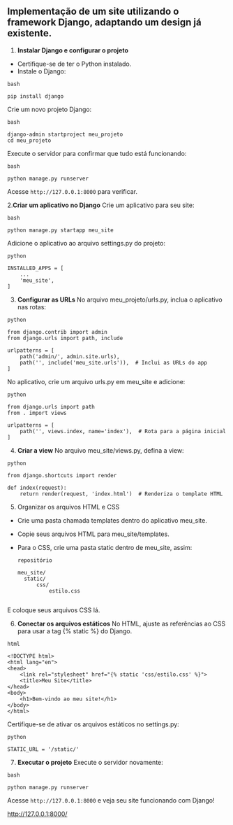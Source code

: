 
## Implementação de um site utilizando o framework Django, adaptando um design já existente.

 1. **Instalar Django e configurar o projeto**
- Certifique-se de ter o Python instalado.
- Instale o Django:
```
bash

pip install django
```
Crie um novo projeto Django:
```
bash

django-admin startproject meu_projeto
cd meu_projeto
```
Execute o servidor para confirmar que tudo está funcionando:
```
bash

python manage.py runserver
```
Acesse `http://127.0.0.1:8000` para verificar.

2.**Criar um aplicativo no Django**
   Crie um aplicativo para seu site:
```
bash

python manage.py startapp meu_site
```
Adicione o aplicativo ao arquivo settings.py do projeto:
```
python

INSTALLED_APPS = [
    ...
    'meu_site',
]
```
3. **Configurar as URLs**
No arquivo meu_projeto/urls.py, inclua o aplicativo nas rotas:
```
python

from django.contrib import admin
from django.urls import path, include

urlpatterns = [
    path('admin/', admin.site.urls),
    path('', include('meu_site.urls')),  # Inclui as URLs do app
]
```
No aplicativo, crie um arquivo urls.py em meu_site e adicione:
```
python

from django.urls import path
from . import views

urlpatterns = [
    path('', views.index, name='index'),  # Rota para a página inicial
]
```
4. **Criar a view**
No arquivo meu_site/views.py, defina a view:
```
python

from django.shortcuts import render

def index(request):
    return render(request, 'index.html')  # Renderiza o template HTML
```

5. Organizar os arquivos HTML e CSS
- Crie uma pasta chamada templates dentro do aplicativo meu_site.

- Copie seus arquivos HTML para meu_site/templates.

- Para o CSS, crie uma pasta static dentro de meu_site, assim:
  ```
  repositório
  
  meu_site/
    static/
        css/
            estilo.css 
           
E coloque seus arquivos CSS lá.

6. **Conectar os arquivos estáticos**
No HTML, ajuste as referências ao CSS para usar a tag {% static %} do Django.
```
html

<!DOCTYPE html>
<html lang="en">
<head>
    <link rel="stylesheet" href="{% static 'css/estilo.css' %}">
    <title>Meu Site</title>
</head>
<body>
    <h1>Bem-vindo ao meu site!</h1>
</body>
</html>
```
Certifique-se de ativar os arquivos estáticos no settings.py:
```
python

STATIC_URL = '/static/'
```
7. **Executar o projeto**
Execute o servidor novamente:
```
bash

python manage.py runserver
```
Acesse `http://127.0.0.1:8000` e veja seu site funcionando com Django!

http://127.0.0.1:8000/
